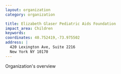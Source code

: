 ```yaml
---
layout: organization
category: organization

title: Elizabeth Glaser Pediatric Aids Foundation
impact_area: Children
keywords: 
coordinates: 40.752419,-73.975502
address: |
  420 Lexington Ave, Suite 2216
  New York NY 10170
---
```

Organization's overview
